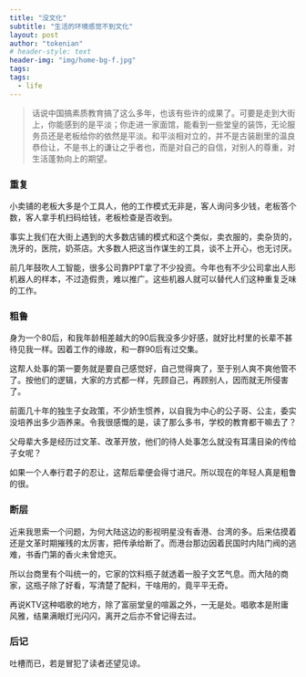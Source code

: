 ```yaml
---
title: "没文化"
subtitle: "生活的环境感觉不到文化"
layout: post
author: "tokenian"
# header-style: text
header-img: "img/home-bg-f.jpg"
tags:
tags:
  - life
---
```


> 话说中国搞素质教育搞了这么多年，也该有些许的成果了。可要是走到大街上，你能感到的是平淡；你走进一家面馆，能看到一些堂皇的装饰，无论服务员还是老板给你的依然是平淡。和平淡相对立的，并不是古装剧里的温良恭俭让，不是书上的谦让之乎者也，而是对自己的自信，对别人的尊重，对生活蓬勃向上的期望。



### 重复

小卖铺的老板大多是个工具人，他的工作模式无非是，客人询问多少钱，老板答个数，客人拿手机扫码给钱，老板检查是否收到。



事实上我们在大街上遇到的大多数店铺的模式和这个类似，卖衣服的，卖杂货的，洗牙的，医院，奶茶店。大多数人把这当作谋生的工具，谈不上开心，也无讨厌。



前几年鼓吹人工智能，很多公司靠PPT拿了不少投资。今年也有不少公司拿出人形机器人的样本，不过造假贵，难以推广。这些机器人就可以替代人们这种重复乏味的工作。

### 粗鲁

身为一个80后，和我年龄相差越大的90后我没多少好感，就好比村里的长辈不甚待见我一样。因着工作的缘故，和一群90后有过交集。



这帮人处事的第一要务就是要自己感觉好，自己觉得爽了，至于别人爽不爽他管不了。按他们的逻辑，大家的方式都一样，先顾自己，再顾别人，因而就无所侵害了。



前面几十年的独生子女政策，不少娇生惯养，以自我为中心的公子哥、公主，委实没培养出多少涵养来。令我很感慨的是，读了那么多书，学校的教育都干嘛去了？



父母辈大多是经历过文革、改革开放，他们的待人处事怎么就没有耳濡目染的传给子女呢？



如果一个人奉行君子的忍让，这帮后辈便会得寸进尺。所以现在的年轻人真是粗鲁的很。



### 断层

近来我思索一个问题，为何大陆这边的影视明星没有香港、台湾的多。后来估摸着还是文革时期摧残的太厉害，把传承给断了。而港台那边因着民国时内陆门阀的逃难，书香门第的香火未曾熄灭。



所以台商里有个叫统一的，它家的饮料瓶子就透着一股子文艺气息。而大陆的商家，这瓶子除了好看，写清楚了配料，干啥用的，竟平平无奇。



再说KTV这种唱歌的地方，除了富丽堂皇的喧嚣之外，一无是处。唱歌本是附庸风雅，结果满眼灯光闪闪，离开之后亦不曾记得去过。



### 后记

吐槽而已，若是冒犯了读者还望见谅。




